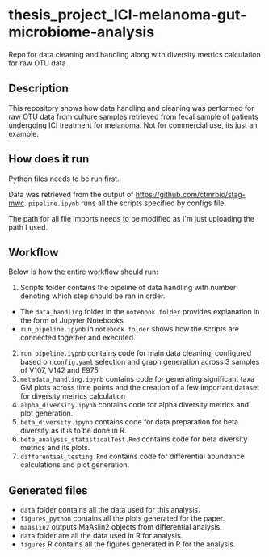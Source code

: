# thesis_project_ICI-melanoma-gut-microbiome-analysis
Repo for data cleaning and handling along with diversity metrics calculation for raw OTU data

## Description

This repository shows how data handling and cleaning was performed for raw OTU data from culture samples retrieved from fecal sample of patients undergoing ICI treatment for melanoma.
Not for commercial use, its just an example.

## How does it run

Python files needs to be run first.

Data was retrieved from the output of https://github.com/ctmrbio/stag-mwc.
`pipeline.ipynb` runs all the scripts specified by configs file.

The path for all file imports needs to be modified as I'm just uploading the path I used.

## Workflow
Below is how the entire workflow should run:
1. Scripts folder contains the pipeline of data handling with number denoting which step should be ran in order.
  - The `data_handling` folder in the `notebook folder` provides explanation in the form of Jupyter Notebooks
  - `run_pipeline.ipynb` in `notebook folder` shows how the scripts are connected together and executed.  
2. `run_pipeline.iypnb` contains code for main data cleaning, configured based on `config.yaml` selection and graph generation across 3 samples of V107, V142 and E975
3. `metadata_handling.ipynb` contains code for generating significant taxa GM plots across time points and the creation of a few important dataset for diversity metrics calculation
4. `alpha_diversity.ipynb` contains code for alpha diversity metrics and plot generation.
5. `beta_diversity.ipynb` contains code for data preparation for beta diversity as it is to be done in R.
6. `beta_analysis_statisticalTest.Rmd` contains code for beta diversity metrics and its plots.
7. `differential_testing.Rmd` contains code for differential abundance calculations and plot generation.

## Generated files
- `data` folder contains all the data used for this analysis.
- `figures_python` contains all the plots generated for the paper.
- `maaslin2` outputs MaAslin2 objects from differential analysis.
- `data` folder are all the data used in R for analysis.
- `figures` R contains all the figures generated in R for the analysis.
